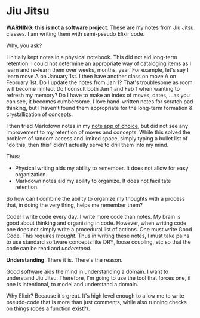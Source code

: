 # Jiu Jitsu

**WARNING: this is not a software project**. These are my notes from Jiu Jitsu classes. I am writing them with semi-pseudo Elixir code.

Why, you ask?

I initially kept notes in a physical notebook. This did not aid long-term retention. I could not determine an appropriate way of cataloging items as I learn and re-learn them over weeks, months, year. For example, let's say I learn move A on January 1st. I then have another class on move A on February 1st. Do I update the notes from Jan 1? That's troublesome as room will become limited. Do I consult both Jan 1 and Feb 1 when wanting to refresh my memory? Do I have to make an index of moves, dates, ...as you can see, it becomes cumbersome. I love hand-written notes for scratch pad thinking, but I haven't found them appropriate for the long-term formation & crystallization of concepts.

I then tried Markdown notes in my [note app of choice](https://ia.net/writer), but did not see any improvement to my retention of moves and concepts. While this solved the problem of random access and limited space, simply typing a bullet list of "do this, then this" didn't actually serve to drill them into my mind. 

Thus:

- Physical writing aids my ability to remember. It does not allow for easy organization.
- Markdown notes aid my ability to organize. It does not facilitate retention.

So how can I combine the ability to organize my thoughts with a process that, in doing the very thing, helps me remember them?

Code! I write code every day. I write more code than notes. My brain is good about thinking and organizing in code. However, when writing code one does not simply write a procedural list of actions. One must write Good Code. This requires *thought*. Thus in writing these notes, I must take pains to use standard software concepts like DRY, loose coupling, etc so that the code can be read and *understood*. 

**Understanding**. There it is. There's the reason. 

Good software aids the mind in understanding a domain. I want to understand Jiu Jitsu. Therefore, I'm going to use the tool that forces one, if one is intentional, to model and understand a domain.

Why Elixir? Because it's great. It's high level enough to allow me to write pseudo-code that is more than just comments, while also running checks on things (does a function exist?). 
